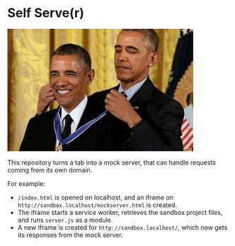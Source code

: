 # Self Serve(r)

![Self Server](./important.jpg)

This repository turns a tab into a mock server, that can handle requests coming from its own domain.

For example:

 - `/index.html` is opened on localhost, and an iframe on `http://sandbox.localhost/mockserver.html` is created.
 - The iframe starts a service worker, retrieves the sandbox project files, and runs `server.js` as a module.
 - A new iframe is created for `http://sandbox.localhost/`, which now gets its responses from the mock server.